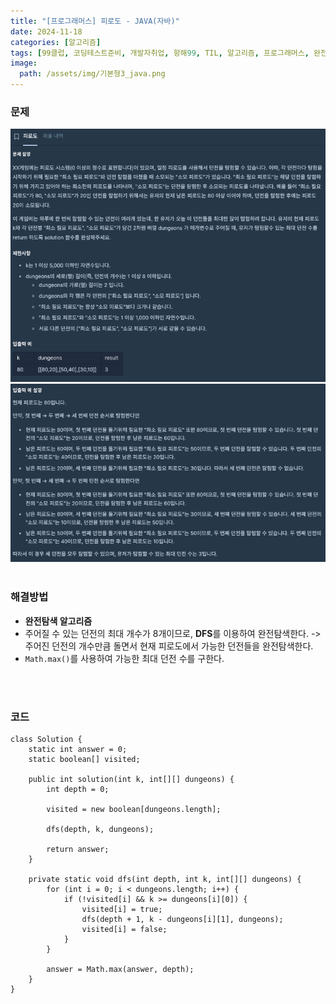 ```yaml
---
title: "[프로그래머스] 피로도 - JAVA(자바)"
date: 2024-11-18
categories: [알고리즘]
tags: [99클럽, 코딩테스트준비, 개발자취업, 항해99, TIL, 알고리즘, 프로그래머스, 완전탐색]
image:
  path: /assets/img/기본형3_java.png
---
```


### 문제
![img](/assets/img/algorithm/프로그래머스_피로도1.png)
![img](/assets/img/algorithm/프로그래머스_피로도2.png)
<br /><br />

### 해결방법
- **완전탐색 알고리즘**
- 주어질 수 있는 던전의 최대 개수가 8개이므로, **DFS**를 이용하여 완전탐색한다. 
  -> 주어진 던전의 개수만큼 돌면서 현재 피로도에서 가능한 던전들을 완전탐색한다.
- `Math.max()`를 사용하여 가능한 최대 던전 수를 구한다.

<br /><br />

### 코드
```
class Solution {
    static int answer = 0;
    static boolean[] visited;
    
    public int solution(int k, int[][] dungeons) {
        int depth = 0;
        
        visited = new boolean[dungeons.length];
        
        dfs(depth, k, dungeons);
        
        return answer;
    }
    
    private static void dfs(int depth, int k, int[][] dungeons) {
        for (int i = 0; i < dungeons.length; i++) {
            if (!visited[i] && k >= dungeons[i][0]) {
                visited[i] = true;
                dfs(depth + 1, k - dungeons[i][1], dungeons);
                visited[i] = false;
            }
        }
        
        answer = Math.max(answer, depth);
    }
}
```
 
